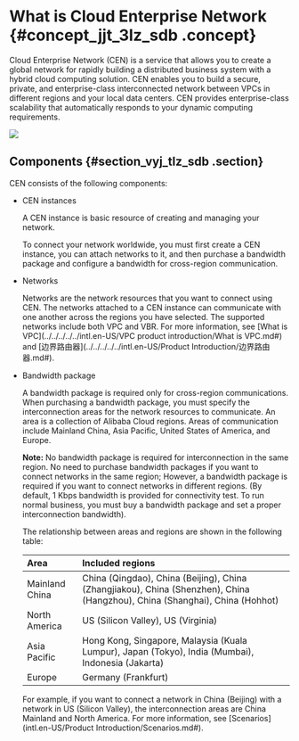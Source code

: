 # What is Cloud Enterprise Network {#concept_jjt_3lz_sdb .concept}

Cloud Enterprise Network \(CEN\) is a service that allows you to create a global network for rapidly building a distributed business system with a hybrid cloud computing solution. CEN enables you to build a secure, private, and enterprise-class interconnected network between VPCs in different regions and your local data centers. CEN provides enterprise-class scalability that automatically responds to your dynamic computing requirements.

![](http://static-aliyun-doc.oss-cn-hangzhou.aliyuncs.com/assets/img/3038/856_en-US.png)

## Components {#section_vyj_tlz_sdb .section}

CEN consists of the following components:

-   CEN instances

    A CEN instance is basic resource of creating and managing your network.

    To connect your network worldwide, you must first create a CEN instance, you can attach networks to it, and then purchase a bandwidth package and configure a bandwidth for cross-region communication.

-   Networks

    Networks are the network resources that you want to connect using CEN. The networks attached to a CEN instance can communicate with one another across the regions you have selected. The supported networks include both VPC and VBR. For more information, see [What is VPC](../../../../../intl.en-US/VPC product introduction/What is VPC.md#) and [边界路由器](../../../../../intl.en-US/Product Introduction/边界路由器.md#).

-   Bandwidth package

    A bandwidth package is required only for cross-region communications. When purchasing a bandwidth package, you must specify the interconnection areas for the network resources to communicate. An area is a collection of Alibaba Cloud regions. Areas of communication include Mainland China, Asia Pacific, United States of America, and Europe.

    **Note:** No bandwidth package is required for interconnection in the same region. No need to purchase bandwidth packages if you want to connect networks in the same region; However, a bandwidth package is required if you want to connect networks in different regions. \(By default, 1 Kbps bandwidth is provided for connectivity test. To run normal business, you must buy a bandwidth package and set a proper interconnection bandwidth\).

    The relationship between areas and regions are shown in the following table:

    |Area|Included regions|
    |:---|:---------------|
    |Mainland China|China \(Qingdao\), China \(Beijing\), China \(Zhangjiakou\), China \(Shenzhen\), China \(Hangzhou\), China \(Shanghai\), China \(Hohhot\)|
    |North America|US \(Silicon Valley\), US \(Virginia\)|
    |Asia Pacific|Hong Kong, Singapore, Malaysia \(Kuala Lumpur\), Japan \(Tokyo\), India \(Mumbai\), Indonesia \(Jakarta\)|
    |Europe|Germany \(Frankfurt\)|

    For example, if you want to connect a network in China \(Beijing\) with a network in US \(Silicon Valley\), the interconnection areas are China Mainland and North America. For more information, see [Scenarios](intl.en-US/Product Introduction/Scenarios.md#).


